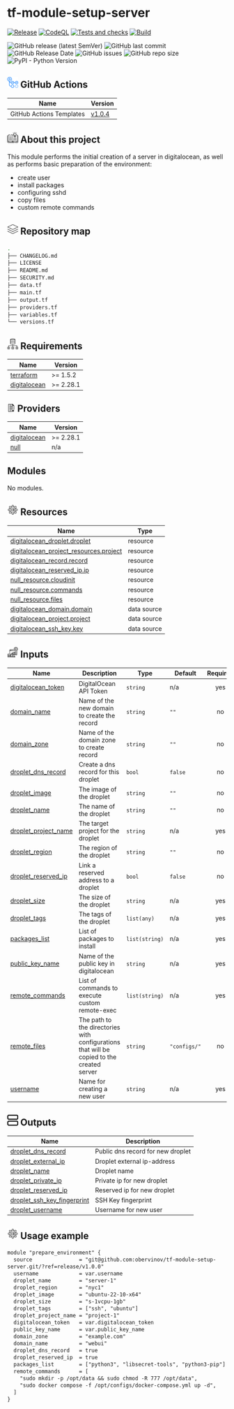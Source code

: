 # tf-module-setup-server
[![Release](https://github.com/obervinov/tf-module-setup-server/actions/workflows/release.yml/badge.svg)](https://github.com/obervinov/tf-module-setup-server/actions/workflows/release.yml)
[![CodeQL](https://github.com/obervinov/tf-module-setup-server/actions/workflows/github-code-scanning/codeql/badge.svg)](https://github.com/obervinov/tf-module-setup-server/actions/workflows/github-code-scanning/codeql)
[![Tests and checks](https://github.com/obervinov/tf-module-setup-server/actions/workflows/tests.yml/badge.svg?branch=main&event=pull_request)](https://github.com/obervinov/tf-module-setup-server/actions/workflows/tests.yml)
[![Build](https://github.com/obervinov/tf-module-setup-server/actions/workflows/build.yml/badge.svg?branch=main&event=pull_request)](https://github.com/obervinov/tf-module-setup-server/actions/workflows/build.yml)

![GitHub release (latest SemVer)](https://img.shields.io/github/v/release/obervinov/tf-module-setup-server?style=for-the-badge)
![GitHub last commit](https://img.shields.io/github/last-commit/obervinov/tf-module-setup-server?style=for-the-badge)
![GitHub Release Date](https://img.shields.io/github/release-date/obervinov/tf-module-setup-server?style=for-the-badge)
![GitHub issues](https://img.shields.io/github/issues/obervinov/tf-module-setup-server?style=for-the-badge)
![GitHub repo size](https://img.shields.io/github/repo-size/obervinov/tf-module-setup-server?style=for-the-badge)
![PyPI - Python Version](https://img.shields.io/pypi/pyversions/instaloader?style=for-the-badge)


## <img src="https://github.com/obervinov/_templates/blob/main/icons/github-actions.png" width="25" title="github-actions"> GitHub Actions

| Name  | Version |
| ------------------------ | ----------- |
| GitHub Actions Templates | [v1.0.4](https://github.com/obervinov/_templates/tree/v1.0.4) |


## <img src="https://github.com/obervinov/_templates/blob/main/icons/book.png" width="25" title="about"> About this project
This module performs the initial creation of a server in digitalocean, as well as performs basic preparation of the environment:

* create user
* install packages
* configuring sshd
* copy files
* custom remote commands

## <img src="https://github.com/obervinov/_templates/blob/main/icons/stack.png" width="25" title="stack"> Repository map

```sh
.
├── CHANGELOG.md
├── LICENSE
├── README.md
├── SECURITY.md
├── data.tf
├── main.tf
├── output.tf
├── providers.tf
├── variables.tf
└── versions.tf
```

## <img src="https://github.com/obervinov/_templates/blob/main/icons/requirements.png" width="25" title="requirements"> Requirements

| Name | Version |
|------|---------|
| <a name="requirement_terraform"></a> [terraform](#requirement\_terraform) | >= 1.5.2 |
| <a name="requirement_digitalocean"></a> [digitalocean](#requirement\_digitalocean) | >= 2.28.1 |

## <img src="https://github.com/obervinov/_templates/blob/main/icons/file.png" width="18" title="porviders"> Providers

| Name | Version |
|------|---------|
| <a name="provider_digitalocean"></a> [digitalocean](#provider\_digitalocean) | >= 2.28.1 |
| <a name="provider_null"></a> [null](#provider\_null) | n/a |

## Modules

No modules.

## <img src="https://github.com/obervinov/_templates/blob/main/icons/config.png" width="25" title="resources">  Resources

| Name | Type |
|------|------|
| [digitalocean_droplet.droplet](https://registry.terraform.io/providers/digitalocean/digitalocean/latest/docs/resources/droplet) | resource |
| [digitalocean_project_resources.project](https://registry.terraform.io/providers/digitalocean/digitalocean/latest/docs/resources/project_resources) | resource |
| [digitalocean_record.record](https://registry.terraform.io/providers/digitalocean/digitalocean/latest/docs/resources/record) | resource |
| [digitalocean_reserved_ip.ip](https://registry.terraform.io/providers/digitalocean/digitalocean/latest/docs/resources/reserved_ip) | resource |
| [null_resource.cloudinit](https://registry.terraform.io/providers/hashicorp/null/latest/docs/resources/resource) | resource |
| [null_resource.commands](https://registry.terraform.io/providers/hashicorp/null/latest/docs/resources/resource) | resource |
| [null_resource.files](https://registry.terraform.io/providers/hashicorp/null/latest/docs/resources/resource) | resource |
| [digitalocean_domain.domain](https://registry.terraform.io/providers/digitalocean/digitalocean/latest/docs/data-sources/domain) | data source |
| [digitalocean_project.project](https://registry.terraform.io/providers/digitalocean/digitalocean/latest/docs/data-sources/project) | data source |
| [digitalocean_ssh_key.key](https://registry.terraform.io/providers/digitalocean/digitalocean/latest/docs/data-sources/ssh_key) | data source |

## <img src="https://github.com/obervinov/_templates/blob/main/icons/build.png" width="25" title="inputs"> Inputs

| Name | Description | Type | Default | Required |
|------|-------------|------|---------|:--------:|
| <a name="input_digitalocean_token"></a> [digitalocean\_token](#input\_digitalocean\_token) | DigitalOcean API Token | `string` | n/a | yes |
| <a name="input_domain_name"></a> [domain\_name](#input\_domain\_name) | Name of the new domain to create the record | `string` | `""` | no |
| <a name="input_domain_zone"></a> [domain\_zone](#input\_domain\_zone) | Name of the domain zone to create record | `string` | `""` | no |
| <a name="input_droplet_dns_record"></a> [droplet\_dns\_record](#input\_droplet\_dns\_record) | Create a dns record for this droplet | `bool` | `false` | no |
| <a name="input_droplet_image"></a> [droplet\_image](#input\_droplet\_image) | The image of the droplet | `string` | `""` | no |
| <a name="input_droplet_name"></a> [droplet\_name](#input\_droplet\_name) | The name of the droplet | `string` | `""` | no |
| <a name="input_droplet_project_name"></a> [droplet\_project\_name](#input\_droplet\_project\_name) | The target project for the droplet | `string` | n/a | yes |
| <a name="input_droplet_region"></a> [droplet\_region](#input\_droplet\_region) | The region of the droplet | `string` | `""` | no |
| <a name="input_droplet_reserved_ip"></a> [droplet\_reserved\_ip](#input\_droplet\_reserved\_ip) | Link a reserved address to a droplet | `bool` | `false` | no |
| <a name="input_droplet_size"></a> [droplet\_size](#input\_droplet\_size) | The size of the droplet | `string` | n/a | yes |
| <a name="input_droplet_tags"></a> [droplet\_tags](#input\_droplet\_tags) | The tags of the droplet | `list(any)` | n/a | yes |
| <a name="input_packages_list"></a> [packages\_list](#input\_packages\_list) | List of packages to install | `list(string)` | n/a | yes |
| <a name="input_public_key_name"></a> [public\_key\_name](#input\_public\_key\_name) | Name of the public key in digitalocean | `string` | n/a | yes |
| <a name="input_remote_commands"></a> [remote\_commands](#input\_remote\_commands) | List of commands to execute custom remote-exec | `list(string)` | n/a | yes |
| <a name="input_remote_files"></a> [remote\_files](#input\_remote\_files) | The path to the directories with configurations that will be copied to the created server | `string` | `"configs/"` | no |
| <a name="input_username"></a> [username](#input\_username) | Name for creating a new user | `string` | n/a | yes |

## <img src="https://github.com/obervinov/_templates/blob/main/icons/stack2.png" width="25" title="outputs"> Outputs

| Name | Description |
|------|-------------|
| <a name="output_droplet_dns_record"></a> [droplet\_dns\_record](#output\_droplet\_dns\_record) | Public dns record for new droplet |
| <a name="output_droplet_external_ip"></a> [droplet\_external\_ip](#output\_droplet\_external\_ip) | Droplet external ip-address |
| <a name="output_droplet_name"></a> [droplet\_name](#output\_droplet\_name) | Droplet name |
| <a name="output_droplet_private_ip"></a> [droplet\_private\_ip](#output\_droplet\_private\_ip) | Private ip for new droplet |
| <a name="output_droplet_reserved_ip"></a> [droplet\_reserved\_ip](#output\_droplet\_reserved\_ip) | Reserved ip for new droplet |
| <a name="output_droplet_ssh_key_fingerprint"></a> [droplet\_ssh\_key\_fingerprint](#output\_droplet\_ssh\_key\_fingerprint) | SSH Key fingerprint |
| <a name="output_droplet_username"></a> [droplet\_username](#output\_droplet\_username) | Username for new user |

## <img src="https://github.com/obervinov/_templates/blob/main/icons/config.png" width="25" title="usage"> Usage example
```hcl
module "prepare_environment" {
  source               = "git@github.com:obervinov/tf-module-setup-server.git/?ref=release/v1.0.0"
  username             = var.username
  droplet_name         = "server-1"
  droplet_region       = "nyc1"
  droplet_image        = "ubuntu-22-10-x64"
  droplet_size         = "s-1vcpu-1gb"
  droplet_tags         = ["ssh", "ubuntu"]
  droplet_project_name = "project-1"
  digitalocean_token   = var.digitalocean_token
  public_key_name      = var.public_key_name
  domain_zone          = "example.com"
  domain_name          = "webui"
  droplet_dns_record   = true
  droplet_reserved_ip  = true
  packages_list        = ["python3", "libsecret-tools", "python3-pip"]
  remote_commands      = [
    "sudo mkdir -p /opt/data && sudo chmod -R 777 /opt/data",
    "sudo docker compose -f /opt/configs/docker-compose.yml up -d",
  ]
}

```
